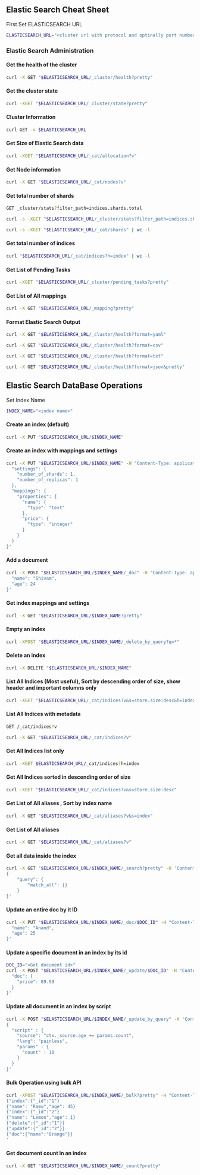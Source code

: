 ## Elastic Search Cheat Sheet

First Set ELASTICSEARCH URL
```bash
ELASTICSEARCH_URL="<cluster url with protocol and optinally port number>"
```

### Elastic Search Administration


#### Get the health of the cluster
```bash
curl -X GET "$ELASTICSEARCH_URL/_cluster/health?pretty"
```

#### Get the cluster state
```bash
curl -XGET "$ELASTICSEARCH_URL/_cluster/state?pretty"
```

#### Cluster Information
```bash
curl GET -v $ELASTICSEARCH_URL
```

#### Get Size of Elastic Search data
```bash
curl -XGET "$ELASTICSEARCH_URL/_cat/allocation?v"
```

#### Get Node information
```bash
curl -X GET "$ELASTICSEARCH_URL/_cat/nodes?v"
```

#### Get total number of shards
```bash
GET _cluster/stats?filter_path=indices.shards.total
```
```bash
curl -s -XGET "$ELASTICSEARCH_URL/_cluster/stats?filter_path=indices.shards.total&pretty"
```
```bash
curl -s -XGET "$ELASTICSEARCH_URL/_cat/shards" | wc -l
```

#### Get total number of indices
```bash
curl "$ELASTICSEARCH_URL/_cat/indices?h=index" | wc -l
```

#### Get List of Pending Tasks
```bash
curl -XGET "$ELASTICSEARCH_URL/_cluster/pending_tasks?pretty"
```


#### Get List of All mappings
```bash
curl -X GET "$ELASTICSEARCH_URL/_mapping?pretty"
```


#### Format Elastic Search Output
```bash
curl -X GET "$ELASTICSEARCH_URL/_cluster/health?format=yaml"
```
```bash
curl -X GET "$ELASTICSEARCH_URL/_cluster/health?format=csv"
```
```bash
curl -X GET "$ELASTICSEARCH_URL/_cluster/health?format=txt"
```
```bash
curl -X GET "$ELASTICSEARCH_URL/_cluster/health?format=json&pretty"
```

## Elastic Search DataBase Operations

Set Index Name
```bash
INDEX_NAME="<index name>"
```

#### Create an index (default)
```bash
curl -X PUT "$ELASTICSEARCH_URL/$INDEX_NAME"
```

#### Create an index with mappings and settings
```bash
curl -X PUT "$ELASTICSEARCH_URL/$INDEX_NAME" -H "Content-Type: application/json" -d '{
  "settings": {
    "number_of_shards": 1,
    "number_of_replicas": 1
  },
  "mappings": {
    "properties": {
      "name": {
        "type": "text"
      },
      "price": {
        "type": "integer"
      }
    }
  }
}'
```
#### Add a document
```bash
curl -X POST "$ELASTICSEARCH_URL/$INDEX_NAME/_doc" -H "Content-Type: application/json" -d '{
  "name": "Shivam",
  "age": 24
}'
```

#### Get index mappings and settings
```bash
curl -X GET "$ELASTICSEARCH_URL/$INDEX_NAME?pretty"
```


#### Empty an index
```bash
curl -XPOST "$ELASTICSEARCH_URL/$INDEX_NAME/_delete_by_query?q=*"
```

#### Delete an index
```bash
curl -X DELETE "$ELASTICSEARCH_URL/$INDEX_NAME"
```



#### List All Indices (Most useful), Sort by descending order of size, show header and important columns only
```bash
curl -XGET "$ELASTICSEARCH_URL/_cat/indices?v&s=store.size:desc&h=index,pri,rep,docs.count,docs.deleted,store.size,pri.store.size"
```

#### List All Indices with metadata
```bash
GET /_cat/indices?v
```
```bash
curl -X GET "$ELASTICSEARCH_URL/_cat/indices?v"
```

#### Get All Indices list only
```bash
curl -XGET $ELASTICSEARCH_URL/_cat/indices?h=index
```

#### Get All Indices sorted in descending order of size
```bash
curl -XGET "$ELASTICSEARCH_URL/_cat/indices?v&s=store.size:desc"
```

#### Get List of All aliases , Sort by index name
```bash
curl -X GET "$ELASTICSEARCH_URL/_cat/aliases?v&s=index"
```

#### Get List of All aliases
```bash
curl -X GET "$ELASTICSEARCH_URL/_cat/aliases?v"
```

#### Get all data inside the index
```bash
curl -X GET "$ELASTICSEARCH_URL/$INDEX_NAME/_search?pretty" -H 'Content-Type: application/json' -d'
{
    "query": {
        "match_all": {}
    }
}'
```


#### Update an entire doc by it ID
```bash
curl -X PUT "$ELASTICSEARCH_URL/$INDEX_NAME/_doc/$DOC_ID" -H "Content-Type: application/json" -d '{
  "name": "Anand",
  "age": 25
}'
```

#### Update a specific document in an index by its id
```bash
DOC_ID="<Get document id>"
curl -X POST "$ELASTICSEARCH_URL/$INDEX_NAME/_update/$DOC_ID" -H "Content-Type: application/json" -d '{
  "doc": {
    "price": 89.99
  }
}'
```

#### Update all document in an index by script
```bash
curl -X POST "$ELASTICSEARCH_URL/$INDEX_NAME/_update_by_query" -H 'Content-Type: application/json' -d'
{
  "script" : {
    "source": "ctx._source.age += params.count",
    "lang": "painless",
    "params" : {
      "count" : 10
    }
  }
}'
```

#### Bulk Operation using bulk API
```bash
curl -XPOST "$ELASTICSEARCH_URL/$INDEX_NAME/_bulk?pretty" -H "Content-Type: application/json" -d '
{"index":{"_id":"1"}
{"name": "Ramu","age": 45}
{"index":{"_id":"2"}
{"name": "Lemon","age": 1}
{"delete":{"_id":"1"}}
{"update":{"_id":"2"}}
{"doc":{"name":"Orange"}}
'
```

#### Get document count in an index
```bash
curl -X GET "$ELASTICSEARCH_URL/$INDEX_NAME/_count?pretty"
```
































































































































































